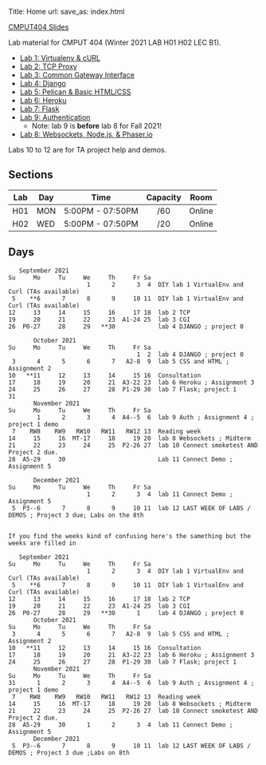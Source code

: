 Title: Home
url:
save_as: index.html

[CMPUT404 Slides](https://uofa-cmput404.github.io/cmput404-slides/)

Lab material for CMPUT 404 (Winter 2021 LAB H01 H02 LEC B1).

* [Lab 1: Virtualenv & cURL]({filename}../labs/lab-1.md)
* [Lab 2: TCP Proxy]({filename}../labs/lab-2.md)
* [Lab 3: Common Gateway Interface]({filename}../labs/lab-3.md)
* [Lab 4: Django]({filename}../labs/lab-4.md)
* [Lab 5: Pelican & Basic HTML/CSS]({filename}../labs/lab-5.md)
* [Lab 6: Heroku]({filename}../labs/lab-6.md)
* [Lab 7: Flask]({filename}../labs/lab-7.md)
* [Lab 9: Authentication]({filename}../labs/lab-9.md)
    * Note: lab 9 is **before** lab 8 for Fall 2021!
* [Lab 8: Websockets, Node.js, & Phaser.io]({filename}../labs/lab-8.md)

Labs 10 to 12 are for TA project help and demos.

## Sections

| Lab | Day | Time             | Capacity | Room    |
|-----|-----|------------------|:--------:|---------|
| H01 | MON | 5:00PM - 07:50PM | /60      | Online  |
| H02 | WED | 5:00PM - 07:50PM | /20      | Online  |

## Days

```text
   September 2021     
Su     Mo     Tu     We     Th     Fr Sa  
                      1      2      3  4  DIY lab 1 VirtualEnv and Curl (TAs available)
 5    **6      7      8      9     10 11  DIY lab 1 VirtualEnv and Curl (TAs available)
12     13     14     15     16     17 18  lab 2 TCP
19     20     21     22     23  A1-24 25  lab 3 CGI
26  P0-27     28     29   **30            lab 4 DJANGO ; project 0
                                     
       October 2021            
Su     Mo     Tu     We     Th     Fr Sa  
                                    1  2  lab 4 DJANGO ; project 0
 3      4      5      6      7   A2-8  9  lab 5 CSS and HTML ; Assignment 2
10   **11     12     13     14     15 16  Consultation
17     18     19     20     21  A3-22 23  lab 6 Heroku ; Assignment 3
24     25     26     27     28  P1-29 30  lab 7 Flask; project 1
31                                        
       November 2021      
Su     Mo     Tu     We     Th     Fr Sa  
        1      2      3      4  A4--5  6  lab 9 Auth ; Assignment 4 ; project 1 demo
 7    RW8    RW9   RW10   RW11   RW12 13  Reading week
14     15     16  MT-17     18     19 20  lab 8 Websockets ; Midterm
21     22     23     24     25  P2-26 27  lab 10 Connect smoketest AND Project 2 due.
28  A5-29     30                          Lab 11 Connect Demo ; Assignment 5
                                          
       December 2021      
Su     Mo     Tu     We     Th     Fr Sa  
                      1      2      3  4  lab 11 Connect Demo ; Assignment 5
 5  P3--6      7      8      9     10 11  lab 12 LAST WEEK OF LABS / DEMOS ; Project 3 due; Labs on the 8th


If you find the weeks kind of confusing here's the samething but the
weeks are filled in

   September 2021     
Su     Mo     Tu     We     Th     Fr Sa  
                      1      2      3  4  DIY lab 1 VirtualEnv and Curl (TAs available)
 5    **6      7      8      9     10 11  DIY lab 1 VirtualEnv and Curl (TAs available)
12     13     14     15     16     17 18  lab 2 TCP
19     20     21     22     23  A1-24 25  lab 3 CGI
26  P0-27     28     29   **30      1     lab 4 DJANGO ; project 0
       October 2021            
Su     Mo     Tu     We     Th     Fr Sa  
 3      4      5      6      7   A2-8  9  lab 5 CSS and HTML ; Assignment 2
10   **11     12     13     14     15 16  Consultation
17     18     19     20     21  A3-22 23  lab 6 Heroku ; Assignment 3
24     25     26     27     28  P1-29 30  lab 7 Flask; project 1
       November 2021      
Su     Mo     Tu     We     Th     Fr Sa  
31      1      2      3      4  A4--5  6  lab 9 Auth ; Assignment 4 ; project 1 demo
 7    RW8    RW9   RW10   RW11   RW12 13  Reading week
14     15     16  MT-17     18     19 20  lab 8 Websockets ; Midterm
21     22     23     24     25  P2-26 27  lab 10 Connect smoketest AND Project 2 due.
28  A5-29     30      1      2      3  4  lab 11 Connect Demo ; Assignment 5
       December 2021      
 5  P3--6      7      8      9     10 11  lab 12 LAST WEEK OF LABS / DEMOS ; Project 3 due ;Labs on 8th
                    

```
